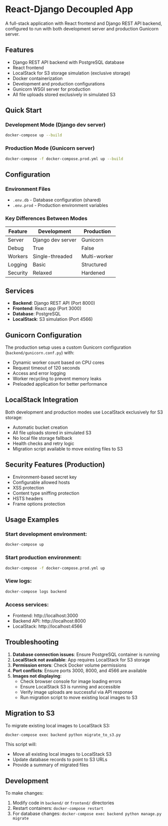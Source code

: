 # React-Django Decoupled App

A full-stack application with React frontend and Django REST API backend, configured to run with both development server and production Gunicorn server.

## Features

- Django REST API backend with PostgreSQL database
- React frontend
- LocalStack for S3 storage simulation (exclusive storage)
- Docker containerization
- Development and production configurations
- Gunicorn WSGI server for production
- All file uploads stored exclusively in simulated S3

## Quick Start

### Development Mode (Django dev server)
```bash
docker-compose up --build
```

### Production Mode (Gunicorn server)
```bash
docker-compose -f docker-compose.prod.yml up --build
```

## Configuration

### Environment Files

- `.env.db` - Database configuration (shared)
- `.env.prod` - Production environment variables

### Key Differences Between Modes

| Feature | Development | Production |
|---------|-------------|------------|
| Server | Django dev server | Gunicorn |
| Debug | True | False |
| Workers | Single-threaded | Multi-worker |
| Logging | Basic | Structured |
| Security | Relaxed | Hardened |

## Services

- **Backend**: Django REST API (Port 8000)
- **Frontend**: React app (Port 3000)
- **Database**: PostgreSQL
- **LocalStack**: S3 simulation (Port 4566)

## Gunicorn Configuration

The production setup uses a custom Gunicorn configuration (`backend/gunicorn.conf.py`) with:

- Dynamic worker count based on CPU cores
- Request timeout of 120 seconds
- Access and error logging
- Worker recycling to prevent memory leaks
- Preloaded application for better performance

## LocalStack Integration

Both development and production modes use LocalStack exclusively for S3 storage:

- Automatic bucket creation
- All file uploads stored in simulated S3
- No local file storage fallback
- Health checks and retry logic
- Migration script available to move existing files to S3

## Security Features (Production)

- Environment-based secret key
- Configurable allowed hosts
- XSS protection
- Content type sniffing protection
- HSTS headers
- Frame options protection

## Usage Examples

### Start development environment:
```bash
docker-compose up
```

### Start production environment:
```bash
docker-compose -f docker-compose.prod.yml up
```

### View logs:
```bash
docker-compose logs backend
```

### Access services:
- Frontend: http://localhost:3000
- Backend API: http://localhost:8000
- LocalStack: http://localhost:4566

## Troubleshooting

1. **Database connection issues**: Ensure PostgreSQL container is running
2. **LocalStack not available**: App requires LocalStack for S3 storage
3. **Permission errors**: Check Docker volume permissions
4. **Port conflicts**: Ensure ports 3000, 8000, and 4566 are available
5. **Images not displaying**:
   - Check browser console for image loading errors
   - Ensure LocalStack S3 is running and accessible
   - Verify image uploads are successful via API response
   - Run migration script to move existing local images to S3

## Migration to S3

To migrate existing local images to LocalStack S3:

```bash
docker-compose exec backend python migrate_to_s3.py
```

This script will:
- Move all existing local images to LocalStack S3
- Update database records to point to S3 URLs
- Provide a summary of migrated files

## Development

To make changes:
1. Modify code in `backend/` or `frontend/` directories
2. Restart containers: `docker-compose restart`
3. For database changes: `docker-compose exec backend python manage.py migrate`